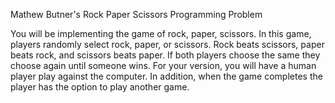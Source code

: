 Mathew Butner's Rock Paper Scissors Programming Problem

You will be implementing the game of rock, paper, scissors. In this game, players randomly select rock, paper, or scissors. Rock beats scissors, paper beats rock, and scissors beats paper. If both players choose the same they choose again until someone wins. For your version, you will have a human player play against the computer. In addition, when the game completes the player has the option to play another game.